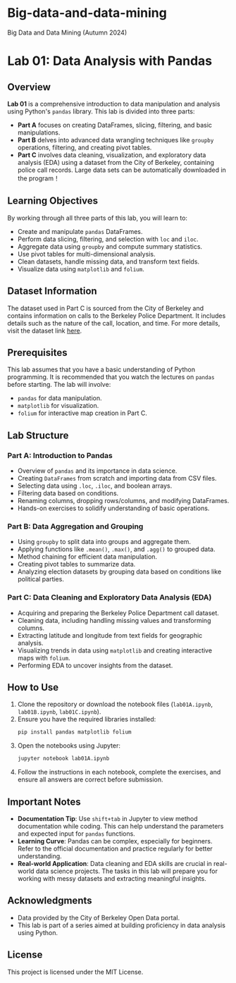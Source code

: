# Big-data-and-data-mining
Big Data and Data Mining (Autumn 2024)

# Lab 01: Data Analysis with Pandas

## Overview

**Lab 01** is a comprehensive introduction to data manipulation and analysis using Python's `pandas` library. This lab is divided into three parts:

- **Part A** focuses on creating DataFrames, slicing, filtering, and basic manipulations.
- **Part B** delves into advanced data wrangling techniques like `groupby` operations, filtering, and creating pivot tables.
- **Part C** involves data cleaning, visualization, and exploratory data analysis (EDA) using a dataset from the City of Berkeley, containing police call records.
Large data sets can be automatically downloaded in the program！

## Learning Objectives

By working through all three parts of this lab, you will learn to:
- Create and manipulate `pandas` DataFrames.
- Perform data slicing, filtering, and selection with `loc` and `iloc`.
- Aggregate data using `groupby` and compute summary statistics.
- Use pivot tables for multi-dimensional analysis.
- Clean datasets, handle missing data, and transform text fields.
- Visualize data using `matplotlib` and `folium`.

## Dataset Information

The dataset used in Part C is sourced from the City of Berkeley and contains information on calls to the Berkeley Police Department. It includes details such as the nature of the call, location, and time. For more details, visit the dataset link [here](https://data.cityofberkeley.info/Public-Safety/Berkeley-PD-Calls-for-Service/k2nh-s5h5).

## Prerequisites

This lab assumes that you have a basic understanding of Python programming. It is recommended that you watch the lectures on `pandas` before starting. The lab will involve:

- `pandas` for data manipulation.
- `matplotlib` for visualization.
- `folium` for interactive map creation in Part C.

## Lab Structure

### Part A: Introduction to Pandas
- Overview of `pandas` and its importance in data science.
- Creating `DataFrames` from scratch and importing data from CSV files.
- Selecting data using `.loc`, `.iloc`, and boolean arrays.
- Filtering data based on conditions.
- Renaming columns, dropping rows/columns, and modifying DataFrames.
- Hands-on exercises to solidify understanding of basic operations.

### Part B: Data Aggregation and Grouping
- Using `groupby` to split data into groups and aggregate them.
- Applying functions like `.mean()`, `.max()`, and `.agg()` to grouped data.
- Method chaining for efficient data manipulation.
- Creating pivot tables to summarize data.
- Analyzing election datasets by grouping data based on conditions like political parties.

### Part C: Data Cleaning and Exploratory Data Analysis (EDA)
- Acquiring and preparing the Berkeley Police Department call dataset.
- Cleaning data, including handling missing values and transforming columns.
- Extracting latitude and longitude from text fields for geographic analysis.
- Visualizing trends in data using `matplotlib` and creating interactive maps with `folium`.
- Performing EDA to uncover insights from the dataset.


## How to Use

1. Clone the repository or download the notebook files (`lab01A.ipynb`, `lab01B.ipynb`, `lab01C.ipynb`).
2. Ensure you have the required libraries installed:
   ```bash
   pip install pandas matplotlib folium
   ```
3. Open the notebooks using Jupyter:
   ```bash
   jupyter notebook lab01A.ipynb
   ```
4. Follow the instructions in each notebook, complete the exercises, and ensure all answers are correct before submission.

## Important Notes

- **Documentation Tip**: Use `shift+tab` in Jupyter to view method documentation while coding. This can help understand the parameters and expected input for `pandas` functions.
- **Learning Curve**: Pandas can be complex, especially for beginners. Refer to the official documentation and practice regularly for better understanding.
- **Real-world Application**: Data cleaning and EDA skills are crucial in real-world data science projects. The tasks in this lab will prepare you for working with messy datasets and extracting meaningful insights.

## Acknowledgments

- Data provided by the City of Berkeley Open Data portal.
- This lab is part of a series aimed at building proficiency in data analysis using Python.

## License

This project is licensed under the MIT License.
